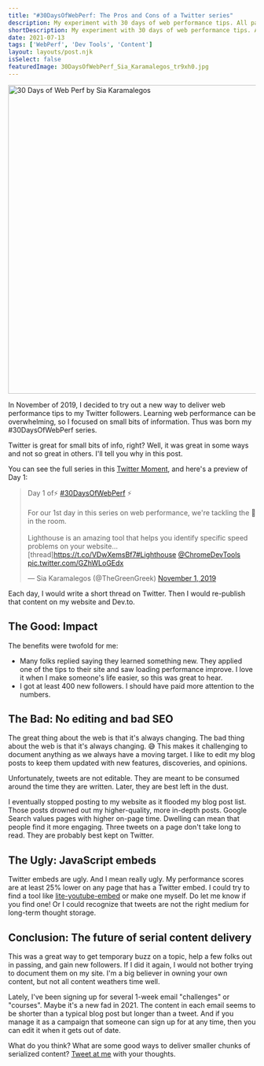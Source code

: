 ```yaml
---
title: "#30DaysOfWebPerf: The Pros and Cons of a Twitter series"
description: My experiment with 30 days of web performance tips. All packaged up for your temporary viewing pleasure. Results from a Twitter series by Sia Karamalegos.
shortDescription: My experiment with 30 days of web performance tips. All packaged up for your temporary viewing pleasure.
date: 2021-07-13
tags: ['WebPerf', 'Dev Tools', 'Content']
layout: layouts/post.njk
isSelect: false
featuredImage: 30DaysOfWebPerf_Sia_Karamalegos_tr9xh0.jpg
---
```


<img src="{% src '30DaysOfWebPerf_Sia_Karamalegos_tr9xh0.jpg' %}"
  srcset="{% srcset '30DaysOfWebPerf_Sia_Karamalegos_tr9xh0.jpg' %}"
  sizes="{% defaultSizes %}"
  alt="30 Days of Web Perf by Sia Karamalegos"
  width="941" height="627">

In November of 2019, I decided to try out a new way to deliver web performance tips to my Twitter followers. Learning web performance can be overwhelming, so I focused on small bits of information. Thus was born my #30DaysOfWebPerf series.

Twitter is great for small bits of info, right? Well, it was great in some ways and not so great in others. I'll tell you why in this post.

You can see the full series in this [Twitter Moment](https://twitter.com/i/events/1205601342015918080), and here's a preview of Day 1:

<blockquote class="twitter-tweet"><p lang="en" dir="ltr">Day 1 of⚡️ <a href="https://twitter.com/hashtag/30DaysOfWebPerf?src=hash&amp;ref_src=twsrc%5Etfw">#30DaysOfWebPerf</a> ⚡️<br><br>For our 1st day in this series on web performance, we&#39;re tackling the 🐘 in the room. <br><br>Lighthouse is an amazing tool that helps you identify specific speed problems on your website... [thread]<a href="https://t.co/VDwXemsBf7">https://t.co/VDwXemsBf7</a><a href="https://twitter.com/hashtag/Lighthouse?src=hash&amp;ref_src=twsrc%5Etfw">#Lighthouse</a> <a href="https://twitter.com/ChromeDevTools?ref_src=twsrc%5Etfw">@ChromeDevTools</a> <a href="https://t.co/GZhWLoGEdx">pic.twitter.com/GZhWLoGEdx</a></p>&mdash; Sia Karamalegos (@TheGreenGreek) <a href="https://twitter.com/TheGreenGreek/status/1190282832972828673?ref_src=twsrc%5Etfw">November 1, 2019</a></blockquote><script async src="https://platform.twitter.com/widgets.js" charset="utf-8"></script>

Each day, I would write a short thread on Twitter. Then I would re-publish that content on my website and Dev.to.

## The Good: Impact

The benefits were twofold for me:

- Many folks replied saying they learned something new. They applied one of the tips to their site and saw loading performance improve. I love it when I make someone's life easier, so this was great to hear.
- I got at least 400 new followers. I should have paid more attention to the numbers.

## The Bad: No editing and bad SEO

The great thing about the web is that it's always changing. The bad thing about the web is that it's always changing. 😅 This makes it challenging to document anything as we always have a moving target. I like to edit my blog posts to keep them updated with new features, discoveries, and opinions.

Unfortunately, tweets are not editable. They are meant to be consumed around the time they are written. Later, they are best left in the dust.

I eventually stopped posting to my website as it flooded my blog post list. Those posts drowned out my higher-quality, more in-depth posts. Google Search values pages with higher on-page time. Dwelling can mean that people find it more engaging. Three tweets on a page don't take long to read. They are probably best kept on Twitter.

## The Ugly: JavaScript embeds

Twitter embeds are ugly. And I mean really ugly. My performance scores are at least 25% lower on any page that has a Twitter embed. I could try to find a tool like [lite-youtube-embed](https://github.com/paulirish/lite-youtube-embed) or make one myself. Do let me know if you find one! Or I could recognize that tweets are not the right medium for long-term thought storage.

## Conclusion: The future of serial content delivery

This was a great way to get temporary buzz on a topic, help a few folks out in passing, and gain new followers. If I did it again, I would not bother trying to document them on my site. I'm a big believer in owning your own content, but not all content weathers time well.

Lately, I've been signing up for several 1-week email "challenges" or "courses". Maybe it's a new fad in 2021. The content in each email seems to be shorter than a typical blog post but longer than a tweet. And if you manage it as a campaign that someone can sign up for at any time, then you can edit it when it gets out of date.

What do you think? What are some good ways to deliver smaller chunks of serialized content? [Tweet at me](https://twitter.com/TheGreenGreek) with your thoughts.

